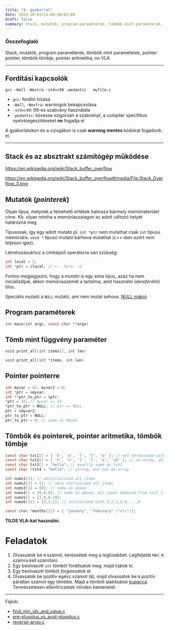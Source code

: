 ```yaml
---
title: "4. gyakorlat"
date: 2019-10-01T13:00:00+02:00
draft: false
summary: Stack, mutatók, program paraméterek, tömbök mint paraméterek, pointer pointer, tömbök tömbje, pointer aritmetika, no VLA
---
```


### Összefoglaló
Stack, mutatók, program paraméterek, tömbök mint paraméterek, pointer pointer, tömbök tömbje, pointer aritmetika, no VLA

---
## Fordítási kapcsolók
```
gcc -Wall -Wextra -std=c99 -pedantic   myfile.c
```
- `gcc`: fordító hívása
- `-Wall`, `-Wextra`: warningok bekapcsolása
- `-std=c99`: 99-es szabvány használata
- `-pedantic`: kövesse szigorúan a szabványt, a compiler specifikus nyelvkiegészítéseket **ne** fogadja el

A gyakorlatokon és a vizsgákon is csak **warning mentes** kódokat fogadunk. el.

---
## Stack és az absztrakt számítógép működése
https://en.wikipedia.org/wiki/Stack_buffer_overflow

https://en.wikipedia.org/wiki/Stack_buffer_overflow#/media/File:Stack_Overflow_3.png

## Mutatók (*pointerek*)
Olyan típus, melynek a felvehető értékek halmaza bármely memóriaterület címe.
Kb. olyan mintha a memóriaszalagon az adott változó helyét határozná meg.


Típusosak, így egy adott mutató pl. `int *ptr` nem mutathat csak `int` típusú memóriára.
`void *` típusú mutató bárhova mutathat (*c++-ban azért nem teljesen igaz*).


Létrehozásukhoz a címképző operátorra van szükség:
```c
int local = 2;
int *ptr = &local; // <-- here: '&'
```

Fontos megjegyezni, hogy a *mutató* is egy sima típus, azaz ha nem inicializáljuk, akkor memóriaszemét a tartalma, amit használni (*dereferálni*) tilos.

Speciális mutató a `NULL` mutató, ami nem mutat sehova. [NULL makró](https://en.cppreference.com/w/c/types/NULL)

## Program paraméterek
```c
int main(int argc, const char **argv)
```

## Tömb mint függvény paraméter
```c
void print_all(int items[], int len)
```
```c
void print_all(int *items, int len)
```


## Pointer pointerre
```c
int myvar = 42, myvar2 = 0;
int *ptr = &myvar;
int **ptr_to_ptr = &ptr;
*ptr = 33; // myvar == 33
*ptr_to_ptr = NULL; // ptr == NULL
ptr = &myvar2;
ptr_to_ptr = NULL;
ptr_to_ptr = 0; // same as above
```

## Tömbök és pointerek, pointer aritmetika, tömbök tömbje
```c
const char txt1[] = { 'h', 'e', 'l', 'l', 'o' }; // not terminated with zero => not string
const char txt2[] = { 'h', 'e', 'l', 'l', 'o', '\0' }; // an array, which contains string
const char txt3[] = "hello"; // exactly same as txt2
const char *txt4 = "hello"; // string, but not an array
```

```c
int nums1[3]; // uninitialized all items
int nums2[3] = {}; // zero initialized all items
int nums3[3] = {0}; // same as above
int nums4[] = {0,0,0}; // same as above, all count deduced from init list
int nums5[] = {2,0,0,19};
int nums6[12] = {3,2,1}; // initialized with 3,2,1,0,0,...,0 
```

```c
const char *months[12] = { "january", "february" /*etc*/};
```

**TILOS VLA-kat használni.**


# Feladatok
1. Olvassatok be `N` számot, keressétek meg a legkisebbet. Legfeljebb `MAX_N` számra kell számítani.
2. Egy beolvasott `int` tömböt fordítsatok meg, majd írjátok ki.
3. Egy beolvasott tömböt *forgassatok* el.
4. Olvassatok be pozitív egész számot (`N`), majd olvassatok be `N` pozitív páratlan számot egy tömbbe. Majd a tömböt alakítsátok [kupaccá](https://en.wikipedia.org/wiki/Heap_(data_structure)). Természetesen ellenőrizzetek minden bemenetet.


---
Fájlok:

- [find_min_idx_and_value.c](find_min_idx_and_value.c)
- [pre-plusplus_vs_post-plusplus.c](pre-plusplus_vs_post-plusplus.c)
- [reverse-array.c](reverse-array.c)
